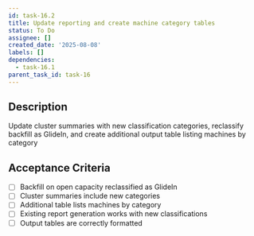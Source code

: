 ```yaml
---
id: task-16.2
title: Update reporting and create machine category tables
status: To Do
assignee: []
created_date: '2025-08-08'
labels: []
dependencies:
  - task-16.1
parent_task_id: task-16
---
```


## Description

Update cluster summaries with new classification categories, reclassify backfill as GlideIn, and create additional output table listing machines by category

## Acceptance Criteria

- [ ] Backfill on open capacity reclassified as GlideIn
- [ ] Cluster summaries include new categories
- [ ] Additional table lists machines by category
- [ ] Existing report generation works with new classifications
- [ ] Output tables are correctly formatted
